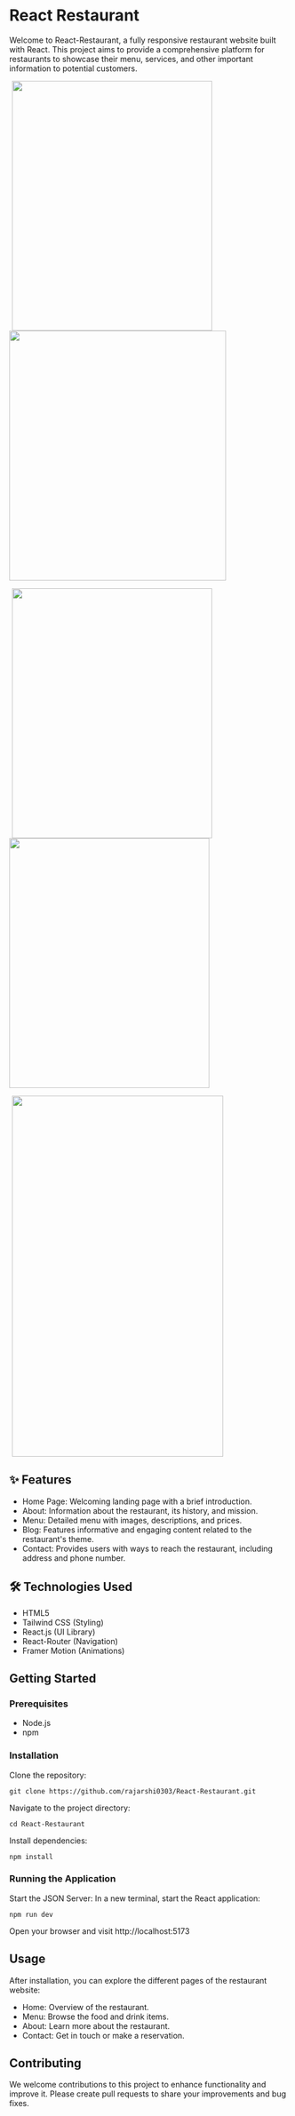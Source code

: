 # React Restaurant
Welcome to React-Restaurant, a fully responsive restaurant website built with React. This project aims to provide a comprehensive platform for restaurants to showcase their menu, services, and other important information to potential customers.

<p float="left">
  <img src="https://github.com/user-attachments/assets/5f55c559-8c53-4b48-a8db-c64b299b87ed" width="360" height="450" hspace="5" />
  <img src="https://github.com/user-attachments/assets/520e590e-3dab-42c3-b783-feaafa750eff" width="390" height="450" />
<p>
  <img src="https://github.com/user-attachments/assets/9faf1117-d07e-4521-a04a-74d7d83a5138" width="360" height="450" hspace="5" />
  <img src="https://github.com/user-attachments/assets/20247900-8683-4dc6-acaf-57659c631212" width="360" height="450" />
<p>
  <img src="https://github.com/user-attachments/assets/7cefaab1-e6c8-40ec-a073-196807126f26" width="380" height="650" hspace="5" />
</p>


## ✨ Features
* Home Page: Welcoming landing page with a brief introduction.
* About: Information about the restaurant, its history, and mission.
* Menu: Detailed menu with images, descriptions, and prices.
* Blog: Features informative and engaging content related to the restaurant's theme.
* Contact: Provides users with ways to reach the restaurant, including address and phone number.

## 🛠️ Technologies Used
* HTML5
* Tailwind CSS (Styling)
* React.js (UI Library) 
* React-Router (Navigation)
* Framer Motion (Animations)

## Getting Started

### Prerequisites
* Node.js
* npm

### Installation
Clone the repository:
```shell
git clone https://github.com/rajarshi0303/React-Restaurant.git
```
Navigate to the project directory:
```shell
cd React-Restaurant
```
Install dependencies:
```shell
npm install
```

### Running the Application
Start the JSON Server:
In a new terminal, start the React application:
```shell
npm run dev
```
Open your browser and visit http://localhost:5173

## Usage
After installation, you can explore the different pages of the restaurant website:
* Home: Overview of the restaurant.
* Menu: Browse the food and drink items.
* About: Learn more about the restaurant.
* Contact: Get in touch or make a reservation.

## Contributing
We welcome contributions to this project to enhance functionality and improve it. Please create pull requests to share your improvements and bug fixes.

